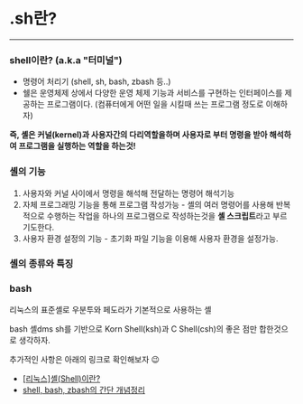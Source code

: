# .sh란?

---

### shell이란? (a.k.a "터미널")

- 명령어 처리기 (shell, sh, bash, zbash 등..)
- 쉘은 운영체제 상에서 다양한 운영 체제 기능과 서비스를 구현하는 인터페이스를 제공하는 프로그램이다. (컴퓨터에게 어떤 일을 시킬때 쓰는 프로그램 정도로 이해하자)

**즉, 셸은 커널(kernel)과 사용자간의 다리역할을하며 사용자로 부터 명령을 받아 해석하여 프로그램을 실행하는 역할을 하는것!**

### 셸의 기능

1. 사용자와 커널 사이에서 명령을 해석해 전달하는 명령어 해석기능
2. 자체 프로그래밍 기능을 통해 프로그램 작성가능 - 셸의 여러 명령어를 사용해 반복적으로 수행하는 작업을 하나의 프로그램으로 작성하는것을 **셸 스크립트**라고 부르기도한다.
3. 사용자 환경 설정의 기능 - 초기화 파일 기능을 이용해 사용자 환경을 설정가능.

### 셸의 종류와 특징

### bash

리눅스의 표준셸로 우분투와 페도라가 기본적으로 사용하는 셸

bash 셸dms sh를 기반으로 Korn Shell(ksh)과 C Shell(csh)의 좋은 점만 합한것으로 생각하자.

추가적인 사항은 아래의 링크로 확인해보자 😉

- [[리눅스]셸(Shell)이란?](https://jhnyang.tistory.com/57)
- [shell, bash, zbash의 간단 개념정리](https://ithub.tistory.com/205)
